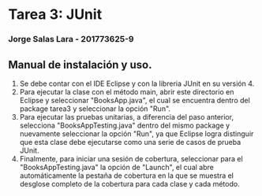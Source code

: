 # Tarea 3: JUnit
### Jorge Salas Lara - 201773625-9

## Manual de instalación y uso.

1) Se debe contar con el IDE Eclipse y con la libreria JUnit en su versión 4.
2) Para ejecutar la clase con el método main, abrir este directorio en Eclipse y seleccionar "BooksApp.java", el cual se encuentra dentro del package tarea3 y seleccionar la opción "Run".
3) Para ejecutar las pruebas unitarias, a diferencia del paso anterior, selecciona "BooksAppTesting.java" dentro del mismo package y nuevamente seleccionar la opción "Run", ya que Eclipse logra distinguir que esta clase debe ejecutarse como una serie de casos de prueba JUnit.
4) Finalmente, para iniciar una sesión de cobertura, seleccionar para el "BooksAppTesting.java" la opción de "Launch", el cual abre automáticamente la pestaña de cobertura en la que se muestra el desglose completo de la cobertura para cada clase y cada método.
